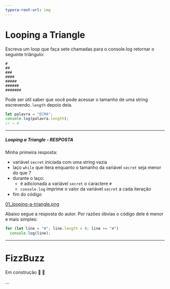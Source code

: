 ```yaml
---
typora-root-url: img
---
```


# Looping a Triangle

Escreva um loop que faça sete chamadas para o console.log retornar o seguinte triângulo:

```
#
##
###
####
#####
######
#######
```

Pode ser útil saber que você pode acessar o tamanho de uma string escrevendo`.length`  depois dela.

```javascript
let palavra = "ECMA";
console.log(palavra.length);
// → 4
```

------

##### Looping a Triangle - RESPOSTA

Minha primeira resposta: 

- variável `secret` iniciada com uma string vazia
- laço `while` que itera enquanto o tamanho da variável `secret` seja menor do que 7
- durante o laço: 
  - é adicionada a variável `secret` o caractere `#` 
  - `console.log` imprime o valor da variável `secret` a cada iteração 
- fim do código 

[01_looping-a-triangle.png ](https://raw.githubusercontent.com/gildoneto/estudando-javascript/master/eloquent-javascript-3rd-edition/img/01_looping-a-triangle.png)

Abaixo segue a resposta do autor. Por razões óbvias o código dele é menor e mais simples:

```javascript
for (let line = "#"; line.length < 8; line += "#")
  console.log(line);
```

------

# FizzBuzz





Em construção 👷 🚧 

...